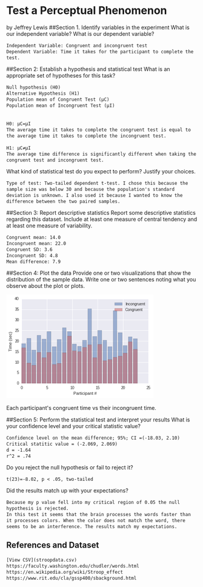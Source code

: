 # Test a Perceptual Phenomenon
by Jeffrey Lewis
##Section 1. Identify variables in the experiment
What is our independent variable? What is our dependent variable?
```
Independent Variable: Congruent and incongruent test
Dependent Variable: Time it takes for the participant to complete the test.
```

##Section 2: Establish a hypothesis and statistical test
What is an appropriate set of hypotheses for this task?

```
Null hypothesis (H0)
Alternative Hypothesis (H1)
Population mean of Congruent Test (μC)
Population mean of Incongruent Test (μI)


H0: μC=μI
The average time it takes to complete the congruent test is equal to the average time it takes to complete the incongruent test.

H1: μC≠μI
The average time difference is significantly different when taking the congruent test and incongruent test.
```

What kind of statistical test do you expect to perform? Justify your choices.

```
Type of test: Two-tailed dependent t-test. I chose this because the sample size was below 30 and because the population's standard deviation is unknown. I also used it because I wanted to know the difference between the two paired samples.
```

##Section 3: Report descriptive statistics
Report some descriptive statistics regarding this dataset. Include at least one measure of central tendency and at least one measure of variability.
```
Congruent mean: 14.0
Incongruent mean: 22.0
Congruent SD: 3.6
Incongruent SD: 4.8
Mean difference: 7.9
```

##Section 4: Plot the data
Provide one or two visualizations that show the distribution of the sample data. Write one or two sentences noting what you observe about the plot or plots.

![Completion times of congruent and incongruent tasks](ic.png)

Each participant's congruent time vs their incongruent time.

##Section 5: Perform the statistical test and interpret your results
What is your confidence level and your critical statistic value? 

``` 
Confidence level on the mean difference; 95%; CI =(-18.03, 2.10)
Critical statitic value = (-2.069, 2.069)
d = -1.64
r^2 = .74
```
Do you reject the null hypothesis or fail to reject it?
```
t(23)=-8.02, p < .05, two-tailed
```
Did the results match up with your expectations?
```
Because my p value fell into my critical region of 0.05 the null hypothesis is rejected.
In this test it seems that the brain processes the words faster than it processes colors. When the color does not match the word, there seems to be an interference. The results match my expectations.
```
## References and Dataset
```
[View CSV](stroopdata.csv)
https://faculty.washington.edu/chudler/words.html
https://en.wikipedia.org/wiki/Stroop_effect
https://www.rit.edu/cla/gssp400/sbackground.html
```